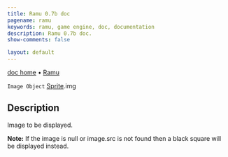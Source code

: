 ```yaml
---
title: Ramu 0.7b doc
pagename: ramu
keywords: ramu, game engine, doc, documentation
description: Ramu 0.7b doc.
show-comments: false

layout: default
---
```

[doc home](home) &#8226; [Ramu](../)  

``Image Object`` [Sprite](Sprite).img

## Description
Image to be displayed.

**Note:** If the image is null or image.src is not found then a black square will be displayed instead.  